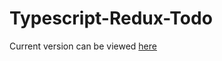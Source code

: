 # Typescript-Redux-Todo

Current version can be viewed [here](https://lighthearted-manatee-646e22.netlify.app/)

